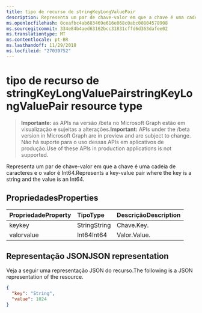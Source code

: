 ```yaml
---
title: tipo de recurso de stringKeyLongValuePair
description: Representa um par de chave-valor em que a chave é uma cadeia de caracteres e o valor é Int64.
ms.openlocfilehash: 0ceafbc4ab683469e616e068c0abc00804578908
ms.sourcegitcommit: 334e84b4aed63162bcc31831cffd6d363dafee02
ms.translationtype: MT
ms.contentlocale: pt-BR
ms.lasthandoff: 11/29/2018
ms.locfileid: "27039752"
---
```

# <a name="stringkeylongvaluepair-resource-type"></a><span data-ttu-id="af03e-103">tipo de recurso de stringKeyLongValuePair</span><span class="sxs-lookup"><span data-stu-id="af03e-103">stringKeyLongValuePair resource type</span></span>

> <span data-ttu-id="af03e-104">**Importante:** as APIs na versão /beta no Microsoft Graph estão em visualização e sujeitas a alterações.</span><span class="sxs-lookup"><span data-stu-id="af03e-104">**Important:** APIs under the /beta version in Microsoft Graph are in preview and are subject to change.</span></span> <span data-ttu-id="af03e-105">Não há suporte para o uso dessas APIs em aplicativos de produção.</span><span class="sxs-lookup"><span data-stu-id="af03e-105">Use of these APIs in production applications is not supported.</span></span>

<span data-ttu-id="af03e-106">Representa um par de chave-valor em que a chave é uma cadeia de caracteres e o valor é Int64.</span><span class="sxs-lookup"><span data-stu-id="af03e-106">Represents a key-value pair where the key is a string and the value is an Int64.</span></span>

## <a name="properties"></a><span data-ttu-id="af03e-107">Propriedades</span><span class="sxs-lookup"><span data-stu-id="af03e-107">Properties</span></span>
| <span data-ttu-id="af03e-108">Propriedade</span><span class="sxs-lookup"><span data-stu-id="af03e-108">Property</span></span>     | <span data-ttu-id="af03e-109">Tipo</span><span class="sxs-lookup"><span data-stu-id="af03e-109">Type</span></span>   |<span data-ttu-id="af03e-110">Descrição</span><span class="sxs-lookup"><span data-stu-id="af03e-110">Description</span></span>|
|:---------------|:--------|:----------|
|<span data-ttu-id="af03e-111">key</span><span class="sxs-lookup"><span data-stu-id="af03e-111">key</span></span>|<span data-ttu-id="af03e-112">String</span><span class="sxs-lookup"><span data-stu-id="af03e-112">String</span></span>|<span data-ttu-id="af03e-113">Chave.</span><span class="sxs-lookup"><span data-stu-id="af03e-113">Key.</span></span>|
|<span data-ttu-id="af03e-114">valor</span><span class="sxs-lookup"><span data-stu-id="af03e-114">value</span></span>|<span data-ttu-id="af03e-115">Int64</span><span class="sxs-lookup"><span data-stu-id="af03e-115">Int64</span></span>|<span data-ttu-id="af03e-116">Valor.</span><span class="sxs-lookup"><span data-stu-id="af03e-116">Value.</span></span>|

## <a name="json-representation"></a><span data-ttu-id="af03e-117">Representação JSON</span><span class="sxs-lookup"><span data-stu-id="af03e-117">JSON representation</span></span>

<span data-ttu-id="af03e-118">Veja a seguir uma representação JSON do recurso.</span><span class="sxs-lookup"><span data-stu-id="af03e-118">The following is a JSON representation of the resource.</span></span>

<!-- {
  "blockType": "resource",
  "optionalProperties": [

  ],
  "@odata.type": "microsoft.graph.stringKeyLongValuePair"
}-->

```json
{
  "key": "String",
  "value": 1024
}

```

<!-- uuid: 8fcb5dbc-d5aa-4681-8e31-b001d5168d79
2015-10-25 14:57:30 UTC -->
<!-- {
  "type": "#page.annotation",
  "description": "stringKeyLongValuePair resource",
  "keywords": "",
  "section": "documentation",
  "tocPath": ""
}-->